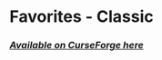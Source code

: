 # Favorites - Classic
### [*Available on CurseForge here*](https://www.curseforge.com/wow/addons/favorites-classic)
